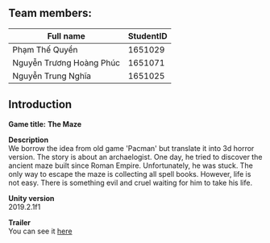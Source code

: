 ## **Team members:**  

|Full name|StudentID|
|--|--|
|Phạm Thế Quyền|1651029|
|Nguyễn Trương Hoàng Phúc|1651071|
|Nguyễn Trung Nghĩa|1651025|  

## **Introduction**  

**Game title:** **The Maze**  

**Description**  
We borrow the idea from old game 'Pacman' but translate it into 3d horror version.  The story is about an archaelogist. One day, he tried to discover the ancient maze built since Roman Empire. Unfortunately, he was stuck. The only way to escape the maze is collecting all spell books. However, life is not easy. There is something evil and cruel waiting for him to take his life.  

**Unity version**  
2019.2.1f1  

**Trailer**  
You can see it [here](https://youtu.be/-IE_tgmP2e0)
